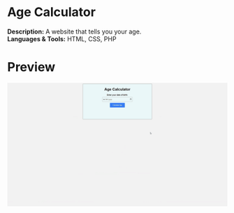 # Age Calculator

**Description:** A website that tells you your age.<br>
**Languages & Tools:** HTML, CSS, PHP

# Preview
![](https://github.com/NotYoel/Web-Development-Projects/blob/main/Age%20Calculator/photos/preview.gif)
